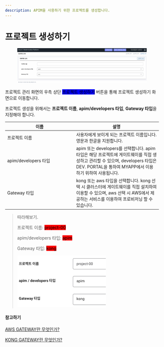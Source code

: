 ```yaml
---
description: APIM을 사용하기 위한 프로젝트를 생성합니다.
---
```


# 프로젝트 생성하기

<figure><img src="../.gitbook/assets/image (34).png" alt=""><figcaption></figcaption></figure>

프로젝트 관리 화면의 우측 상단 <mark style="background-color:blue;">프로젝트 생성하기</mark> 버튼을 통해 프로젝트 생성하기 화면으로 이동합니다.

프로젝트 생성을 위해서는 **프로젝트 이름**, **apim/developers 타입**, **Gateway 타입**을 지정해야 합니다.

<table><thead><tr><th width="212">이름</th><th>설명</th></tr></thead><tbody><tr><td>프로젝트 이름</td><td>사용자에게 보이게 되는 프로젝트 이름입니다. 영문과 한글을 지원합니다.</td></tr><tr><td>apim/developers 타입</td><td>apim 또는 developers를 선택합니다. apim 타입은 해당 프로젝트에 게이트웨이를 직접 생성하고 관리할 수 있으며, developers 타입은 DEV. PORTAL을 통하여 MYAPP에서 이용하기 위하여 사용됩니다.</td></tr><tr><td>Gateway 타입</td><td>kong 또는 aws 타입을 선택합니다. kong 선택 시 클러스터에 게이트웨이를 직접 설치하여 이용할 수 있으며, aws 선택 시 AWS에서 제공하는 서비스를 이용하여 프로비저닝 할 수 있습니다.</td></tr></tbody></table>

> 따라해보기.
>
> 프로젝트 이름: <mark style="background-color:red;">project-00</mark>
>
> apim/developers 타입: <mark style="background-color:red;">apim</mark>
>
> Gateway 타입: <mark style="background-color:red;">kong</mark>
>
> ![](<../.gitbook/assets/image (38).png>)

#### 참고하기 <a href="#more-info" id="more-info"></a>

[AWS GATEWAY란 무엇인가?](https://aws.amazon.com/ko/api-gateway/)

[KONG GATEWAY란 무엇인가?](https://docs.konghq.com/gateway/latest/)
